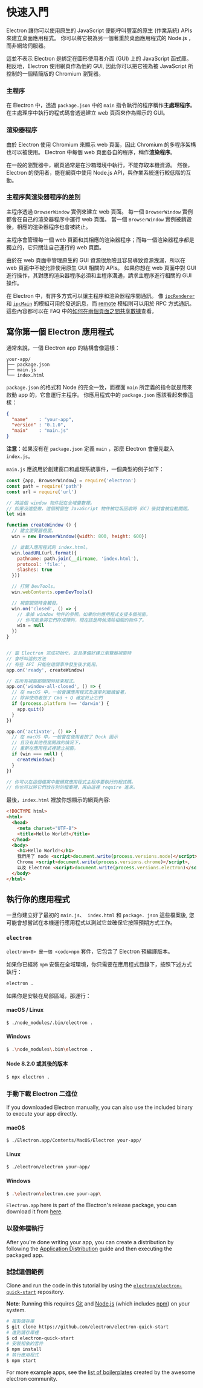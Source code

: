 # 快速入門

Electron 讓你可以使用原生的 JavaScript 便能呼叫豐富的原生 (作業系統) APIs 來建立桌面應用程式。 你可以將它視為另一個著重於桌面應用程式的 Node.js ，而非網站伺服器。

這並不表示 Electron 是綁定在圖形使用者介面 (GUI) 上的 JavaScript 函式庫。 相反地，Electron 使用網頁作為他的 GUI, 因此你可以把它視為被 JavaScript 所控制的一個精簡版的 Chromium 瀏覽器。

### 主程序

在 Electron 中，透過 `package.json` 中的 `main` 指令執行的程序稱作**主處理程序**。 在主處理序中執行的程式碼會透過建立 web 頁面來作為顯示的 GUI。

### 渲染器程序

由於 Electron 使用 Chromium 來顯示 web 頁面，因此 Chromium 的多程序架構也可以被使用。 Electron 中每個 web 頁面各自的程序，稱作**渲染程序**。

在一般的瀏覽器中，網頁通常是在沙箱環境中執行，不能存取本機資源。 然後，Electron 的使用者，能在網頁中使用 Node.js API，與作業系統進行較低階的互動。

### 主程序與渲染器程序的差別

主程序透過 `BrowserWindow` 實例來建立 web 頁面。 每一個 `BrowserWindow` 實例都會在自己的渲染器程序中運行 web 頁面。 當一個 `BrowserWindow` 實例被銷毀後，相應的渲染器程序也會被終止。

主程序會管理每一個 web 頁面和其相應的渲染器程序；而每一個渲染器程序都是獨立的，它只關注自己運行的 web 頁面。

由於在 web 頁面中管理原生的 GUI 資源很危險且容易導致資源洩漏，所以在 web 頁面中不被允許使用原生 GUI 相關的 APIs。 如果你想在 web 頁面中對 GUI 進行操作，其對應的渲染器程序必須和主程序溝通，請求主程序進行相關的 GUI 操作。

在 Electron 中，有許多方式可以讓主程序和渲染器程序間通訊。 像 [`ipcRenderer`](../api/ipc-renderer.md) 和 [`ipcMain`](../api/ipc-main.md) 的模組可用於發送訊息，而 [remote](../api/remote.md) 模組則可以用於 RPC 方式通訊。 這些內容都可以在 FAQ 中的[如何在兩個頁面之間共享數據](../faq.md#how-to-share-data-between-web-pages)查看。

## 寫你第一個 Electron 應用程式

通常來說，一個 Electron app 的結構會像這樣：

```text
your-app/
├── package.json
├── main.js
└── index.html
```

`package.json` 的格式和 Node 的完全一致，而裡面 `main` 所定義的指令就是用來啟動 app 的，它會運行主程序。 你應用程式中的 `package.json` 應該看起來像這樣：

```json
{
  "name"    : "your-app",
  "version" : "0.1.0",
  "main"    : "main.js"
}
```

**注意**：如果沒有在 `package.json` 定義 `main` ，那麼 Electron 會優先載入 `index.js`。

`main.js` 應該用於創建窗口和處理系統事件，一個典型的例子如下：

```javascript
const {app, BrowserWindow} = require('electron')
const path = require('path')
const url = require('url')

// 將這個 window 物件記在全域變數裡。
// 如果沒這麼做，這個視窗在 JavaScript 物件被垃圾回收時（GC）後就會被自動關閉。
let win

function createWindow () {
  // 建立瀏覽器視窗。
  win = new BrowserWindow({width: 800, height: 600})

  // 並載入應用程式的 index.html。
  win.loadURL(url.format({
    pathname: path.join(__dirname, 'index.html'),
    protocol: 'file:',
    slashes: true
  }))

  // 打開 DevTools。
  win.webContents.openDevTools()

  // 視窗關閉時會觸發。
  win.on('closed', () => {
    // 拿掉 window 物件的參照。如果你的應用程式支援多個視窗，
    // 你可能會將它們存成陣列，現在該是時候清除相關的物件了。
    win = null
  })
}


// 當 Electron 完成初始化，並且準備好建立瀏覽器視窗時
// 會呼叫這的方法
// 有些 API 只能在這個事件發生後才能用。
app.on('ready', createWindow)

// 在所有視窗都關閉時結束程式。
app.on('window-all-closed', () => {
  // 在 macOS 中，一般會讓應用程式及選單列繼續留著，
  // 除非使用者按了 Cmd + Q 確定終止它們
  if (process.platform !== 'darwin') {
    app.quit()
  }
})

app.on('activate', () => {
  // 在 macOS 中，一般會在使用者按了 Dock 圖示
  // 且沒有其他視窗開啟的情況下，
  // 重新在應用程式裡建立視窗。
  if (win === null) {
    createWindow()
  }
})

// 你可以在這個檔案中繼續寫應用程式主程序要執行的程式碼。 
// 你也可以將它們放在別的檔案裡，再由這裡 require 進來。
```

最後，`index.html` 裡放你想顯示的網頁內容:

```html
<!DOCTYPE html>
<html>
  <head>
    <meta charset="UTF-8">
    <title>Hello World!</title>
  </head>
  <body>
    <h1>Hello World!</h1>
    我們用了 node <script>document.write(process.versions.node)</script>,
    Chrome <script>document.write(process.versions.chrome)</script>,
    以及 Electron <script>document.write(process.versions.electron)</script>.
  </body>
</html>
```

## 執行你的應用程式

一旦你建立好了最初的 `main.js`、` index.html` 和 `package. json` 這些檔案後, 您可能會想嘗試在本機運行應用程式以測試它並確保它按照預期方式工作。

### `electron`

`electron<0> 是一個 <code>npm` 套件，它包含了 Electron 預編譯版本。</p> 

如果你已經將 `npm` 安裝在全域環境，你只需要在應用程式目錄下，按照下述方式執行：

```sh
electron .
```

如果你是安裝在局部區域，那運行：

#### macOS / Linux

```sh
$ ./node_modules/.bin/electron .
```

#### Windows

```sh
$ .\node_modules\.bin\electron .
```

#### Node 8.2.0 或其後的版本

```sh
$ npx electron .
```

### 手動下載 Electron 二進位

If you downloaded Electron manually, you can also use the included binary to execute your app directly.

#### macOS

```sh
$ ./Electron.app/Contents/MacOS/Electron your-app/
```

#### Linux

```sh
$ ./electron/electron your-app/
```

#### Windows

```sh
$ .\electron\electron.exe your-app\
```

`Electron.app` here is part of the Electron's release package, you can download it from [here](https://github.com/electron/electron/releases).

### 以發佈檔執行

After you're done writing your app, you can create a distribution by following the [Application Distribution](./application-distribution.md) guide and then executing the packaged app.

### 試試這個範例

Clone and run the code in this tutorial by using the [`electron/electron-quick-start`](https://github.com/electron/electron-quick-start) repository.

**Note**: Running this requires [Git](https://git-scm.com) and [Node.js](https://nodejs.org/en/download/) (which includes [npm](https://npmjs.org)) on your system.

```sh
# 複製儲存庫
$ git clone https://github.com/electron/electron-quick-start
# 進到儲存庫裡
$ cd electron-quick-start
# 安裝相依的套件
$ npm install
# 執行應用程式
$ npm start
```

For more example apps, see the [list of boilerplates](https://electronjs.org/community#boilerplates) created by the awesome electron community.